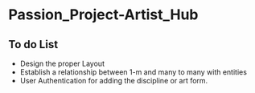 # Passion_Project-Artist_Hub
## To do List 

- Design the proper Layout 
- Establish a relationship between 1-m and many to many with entities
- User Authentication for adding the discipline or art form.
